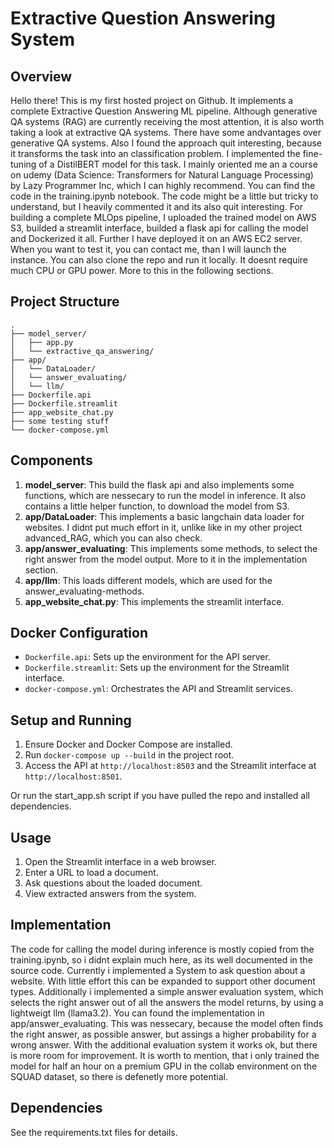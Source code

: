 # Extractive Question Answering System

## Overview

Hello there!
This is my first hosted project on Github. It implements a complete Extractive Question Answering ML pipeline. Although generative QA systems (RAG) are currently receiving the most attention, it is also worth taking a look at extractive QA systems. There have some andvantages over generative QA systems. Also I found the approach quit interesting, because it transforms the task into an classification problem. I implemented the fine-tuning of a DistilBERT model for this task. I mainly oriented me an a course on udemy (Data Science: Transformers for Natural Language Processing) by Lazy Programmer Inc, which I can highly recommend. You can find the code in the training.ipynb notebook. The code might be a little but tricky to understand, but I heavily commented it and its also quit interesting. For building a complete MLOps pipeline, I uploaded the trained model on AWS S3, builded a streamlit interface, builded a flask api for calling the model and Dockerized it all. Further I have deployed it on an AWS EC2 server. When you want to test it, you can contact me, than I will launch the instance. You can also clone the repo and run it locally. It doesnt require much CPU or GPU power. More to this in the following sections.

## Project Structure
```
.
├── model_server/
│   ├── app.py
│   └── extractive_qa_answering/
├── app/
│   └── DataLoader/
│   └── answer_evaluating/
│   └── llm/
├── Dockerfile.api
├── Dockerfile.streamlit
├── app_website_chat.py
├── some testing stuff
└── docker-compose.yml
```

## Components

1. **model_server**: This build the flask api and also implements some functions, which are nessecary to run the model in inference. It also contains a little helper function, to download the model from S3.
2. **app/DataLoader**: This implements a basic langchain data loader for websites. I didnt put much effort in it, unlike like in my other project advanced_RAG, which you can also check.
3. **app/answer_evaluating**: This implements some methods, to select the right answer from the model output. More to it in the implementation section.
4. **app/llm**: This loads different models, which are used for the answer_evaluating-methods.
5. **app_website_chat.py**: This implements the streamlit interface.

## Docker Configuration

- `Dockerfile.api`: Sets up the environment for the API server.
- `Dockerfile.streamlit`: Sets up the environment for the Streamlit interface.
- `docker-compose.yml`: Orchestrates the API and Streamlit services.

## Setup and Running

1. Ensure Docker and Docker Compose are installed.
2. Run `docker-compose up --build` in the project root.
3. Access the API at `http://localhost:8503` and the Streamlit interface at `http://localhost:8501`.

Or run the start_app.sh script if you have pulled the repo and installed all dependencies.

## Usage

1. Open the Streamlit interface in a web browser.
2. Enter a URL to load a document.
3. Ask questions about the loaded document.
4. View extracted answers from the system.

## Implementation

The code for calling the model during inference is mostly copied from the training.ipynb, so i didnt explain much here, as its well documented in the source code. Currently i implemented a System to ask question about a website. With little effort this can be expanded to support other document types. Additionally i implemented a simple answer evaluation system, which selects the right answer out of all the answers the model returns, by using a lightweigt llm (llama3.2). You can found the implementation in app/answer_evaluating. This was nessecary, because the model often finds the right answer, as possible answer, but assings a higher probability for a wrong answer. With the additional evaluation system it works ok, but there is more room for improvement. It is worth to mention, that i only trained the model for half an hour on a premium GPU in the collab environment on the SQUAD dataset, so there is defenetly more potential. 

## Dependencies

See the requirements.txt files for details.

